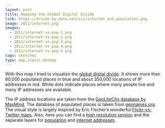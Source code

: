 ```yaml
---
layout: post
title: Mapping the Global Digital Divide
link: https://driven-by-data.net/vis/internet_and_population.png
image: 2011/internet.png
images:
  - 2011/internet-vs-pop-1.png
  - 2011/internet-vs-pop-2.png
  - 2011/internet-vs-pop-3.png
  - 2011/internet-vs-pop-4.png
  - 2011/internet-vs-pop-5.png
tags: sketches
type: map,static,dotmap
---
```


With this map I tried to visualize the [global digital divide](https://en.wikipedia.org/wiki/Global_digital_divide). It shows more than 80,000 populated places in blue and about 350,000 locations of IP addresses in red. White dots indicate places where many people live and many IP addresses are available.

The IP address locations are taken from the [GeoLiteCity database by MaxMind](https://www.maxmind.com/app/geolitecity). The database of populated places is taken from [geonames.org](https://download.geonames.org/export/dump/cities1000.zip). The visual style is largely inspired by Eric Fischer’s wonderful [Flickr-vs-Twitter maps](https://www.flickr.com/photos/walkingsf/sets/72157627140310742/). Also, here you can find a [high resolution version](https://driven-by-data.net/vis/internet_and_population_hires.png) and the separate layers for [population](https://driven-by-data.net/vis/population.png) and [internet addresses](https://driven-by-data.net/vis/internet.png).